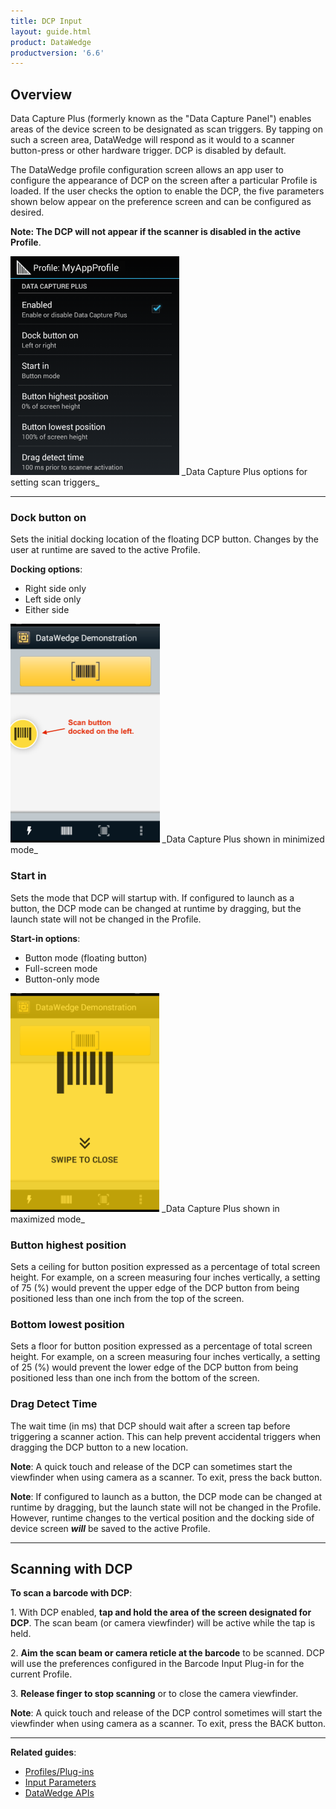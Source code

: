 ```yaml
---
title: DCP Input
layout: guide.html
product: DataWedge
productversion: '6.6'
---
```


## Overview
Data Capture Plus (formerly known as the "Data Capture Panel") enables areas of the device screen to be designated as scan triggers. By tapping on such a screen area, DataWedge will respond as it would to a scanner button-press or other hardware trigger. DCP is disabled by default. 

The DataWedge profile configuration screen allows an app user to configure the appearance of DCP on the screen after a particular Profile is loaded. If the user checks the option to enable the DCP, the five parameters shown below appear on the preference screen and can be configured as desired.

**Note: The DCP will not appear if the scanner is disabled in the active Profile**.

<img style="height:350px" src="../dcp_settings.png"/>
_Data Capture Plus options for setting scan triggers_ 
<br>

-----

### Dock button on
Sets the initial docking location of the floating DCP button. Changes by the user at runtime are saved to the active Profile. 

**Docking options**:

* Right side only
* Left side only
* Either side


<img style="height:350px" src="../dcp_minimized.png"/>
_Data Capture Plus shown in minimized mode_ 
<br>

### Start in
Sets the mode that DCP will startup with. If configured to launch as a button, the DCP mode can be changed at runtime by dragging, but the launch state will not be changed in the Profile. 

**Start-in options**: 

* Button mode (floating button)
* Full-screen mode
* Button-only mode

<img style="height:350px" src="../dcp_maximized.png"/>
_Data Capture Plus shown in maximized mode_ 
<br>

### Button highest position 
Sets a ceiling for button position expressed as a percentage of total screen height. For example, on a screen measuring four inches vertically, a setting of 75 (%) would prevent the upper edge of the DCP button from being positioned less than one inch from the top of the screen. 

### Bottom lowest position
Sets a floor for button position expressed as a percentage of total screen height. For example, on a screen measuring four inches vertically, a setting of 25 (%) would prevent the lower edge of the DCP button from being positioned less than one inch from the bottom of the screen.

### Drag Detect Time
The wait time (in ms) that DCP should wait after a screen tap before triggering a scanner action. This can help prevent accidental triggers when dragging the DCP button to a new location.

**Note**: A quick touch and release of the DCP can sometimes start the viewfinder when using camera as a scanner. To exit, press the back button.


**Note**: If configured to launch as a button, the DCP mode can be changed at runtime by dragging, but the launch state will not be changed in the Profile. However, runtime changes to the vertical position and the docking side of device screen _**will**_ be saved to the active Profile.

-----

## Scanning with DCP

**To scan a barcode with DCP**: 

&#49;. With DCP enabled, **tap and hold the area of the screen designated for DCP**. The scan beam (or camera viewfinder) will be active while the tap is held. 

&#50;. **Aim the scan beam or camera reticle at the barcode** to be scanned. DCP will use the preferences configured in the Barcode Input Plug-in for the current Profile.

&#51;. **Release finger to stop scanning** or to close the camera viewfinder.

**Note**: A quick touch and release of the DCP control sometimes will start the viewfinder when using camera as a scanner. To exit, press the BACK button.

------

**Related guides**:

* [Profiles/Plug-ins](../../profiles)
* [Input Parameters](../barcode/#decoderselection)
* [DataWedge APIs](../../api) 

